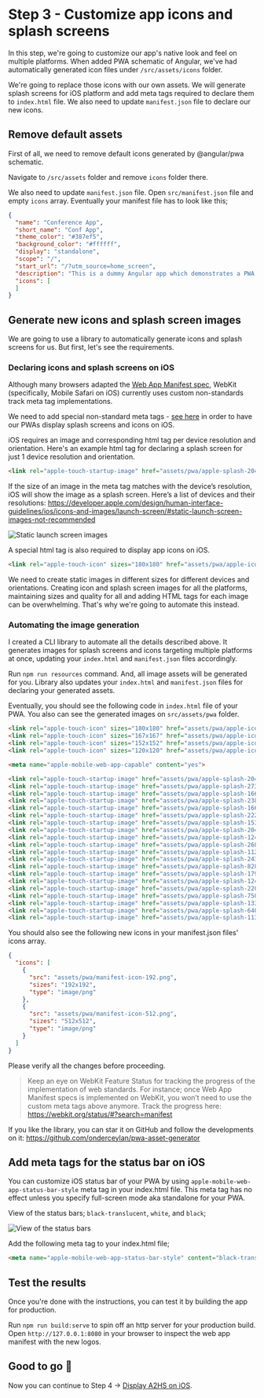 # Step 3 - Customize app icons and splash screens

In this step, we're going to customize our app's native look and feel on multiple platforms. When added PWA schematic of Angular, we've had automatically generated icon files under `/src/assets/icons` folder. 

We're going to replace those icons with our own assets. We will generate splash screens for iOS platform and add meta tags required to declare them to `index.html` file. We also need to update `manifest.json` file to declare our new icons.

## Remove default assets

First of all, we need to remove default icons generated by @angular/pwa schematic.

Navigate to `/src/assets` folder and remove `icons` folder there. 

We also need to update `manifest.json` file. Open `src/manifest.json` file and empty `icons` array. Eventually your manifest file has to look like this;

```json
{
  "name": "Conference App",
  "short_name": "Conf App",
  "theme_color": "#387ef5",
  "background_color": "#ffffff",
  "display": "standalone",
  "scope": "/",
  "start_url": "/?utm_source=home_screen",
  "description": "This is a dummy Angular app which demonstrates a PWA's behaviour on different platforms.",
  "icons": [
  ]
}
```

## Generate new icons and splash screen images

We are going to use a library to automatically generate icons and splash screens for us. But first, let's see the requirements.

### Declaring icons and splash screens on iOS

Although many browsers adapted the [Web App Manifest spec](https://w3c.github.io/manifest/), WebKit (specifically, Mobile Safari on iOS) currently uses custom non-standards track meta tag implementations.

We need to add special non-standard meta tags - [see here](https://developer.apple.com/library/archive/documentation/AppleApplications/Reference/SafariWebContent/ConfiguringWebApplications/ConfiguringWebApplications.html) in order to have our PWAs display splash screens and icons on iOS.

iOS requires an image and corresponding html tag per device resolution and orientation. Here's an example html tag for declaring a splash screen for just 1 device resolution and orientation. 

```html
<link rel="apple-touch-startup-image" href="assets/pwa/apple-splash-2048-2732.png" media="(device-width: 1024px) and (device-height: 1366px) and (-webkit-device-pixel-ratio: 2) and (orientation: portrait)">
```

If the size of an image in the meta tag matches with the device’s resolution, iOS will show the image as a splash screen. Here’s a list of devices and their resolutions: https://developer.apple.com/design/human-interface-guidelines/ios/icons-and-images/launch-screen/#static-launch-screen-images-not-recommended

![Static launch screen images](https://cdn-images-1.medium.com/max/1600/1*hKRjSlhCNrFMo0ut_O9RBg.png) 

A special html tag is also required to display app icons on iOS. 

```html
<link rel="apple-touch-icon" sizes="180x180" href="assets/pwa/apple-icon-180.png">
```

We need to create static images in different sizes for different devices and orientations. Creating icon and splash screen images for all the platforms, maintaining sizes and quality for all and adding HTML tags for each image can be overwhelming. That's why we're going to automate this instead.

### Automating the image generation

I created a CLI library to automate all the details described above. It generates images for splash screens and icons targeting multiple platforms at once, updating your `index.html` and `manifest.json` files accordingly. 
 
Run `npm run resources` command. And, all image assets will be generated for you. Library also updates your `index.html` and `manifest.json` files for declaring your generated assets.  

Eventually, you should see the following code in `index.html` file of your PWA. You also can see the generated images on `src/assets/pwa` folder.

```html
<link rel="apple-touch-icon" sizes="180x180" href="assets/pwa/apple-icon-180.png">
<link rel="apple-touch-icon" sizes="167x167" href="assets/pwa/apple-icon-167.png">
<link rel="apple-touch-icon" sizes="152x152" href="assets/pwa/apple-icon-152.png">
<link rel="apple-touch-icon" sizes="120x120" href="assets/pwa/apple-icon-120.png">

<meta name="apple-mobile-web-app-capable" content="yes">

<link rel="apple-touch-startup-image" href="assets/pwa/apple-splash-2048-2732.png" media="(device-width: 1024px) and (device-height: 1366px) and (-webkit-device-pixel-ratio: 2) and (orientation: portrait)">
<link rel="apple-touch-startup-image" href="assets/pwa/apple-splash-2732-2048.png" media="(device-width: 1024px) and (device-height: 1366px) and (-webkit-device-pixel-ratio: 2) and (orientation: landscape)">
<link rel="apple-touch-startup-image" href="assets/pwa/apple-splash-1668-2388.png" media="(device-width: 834px) and (device-height: 1194px) and (-webkit-device-pixel-ratio: 2) and (orientation: portrait)">
<link rel="apple-touch-startup-image" href="assets/pwa/apple-splash-2388-1668.png" media="(device-width: 834px) and (device-height: 1194px) and (-webkit-device-pixel-ratio: 2) and (orientation: landscape)">
<link rel="apple-touch-startup-image" href="assets/pwa/apple-splash-1668-2224.png" media="(device-width: 834px) and (device-height: 1112px) and (-webkit-device-pixel-ratio: 2) and (orientation: portrait)">
<link rel="apple-touch-startup-image" href="assets/pwa/apple-splash-2224-1668.png" media="(device-width: 834px) and (device-height: 1112px) and (-webkit-device-pixel-ratio: 2) and (orientation: landscape)">
<link rel="apple-touch-startup-image" href="assets/pwa/apple-splash-1536-2048.png" media="(device-width: 768px) and (device-height: 1024px) and (-webkit-device-pixel-ratio: 2) and (orientation: portrait)">
<link rel="apple-touch-startup-image" href="assets/pwa/apple-splash-2048-1536.png" media="(device-width: 768px) and (device-height: 1024px) and (-webkit-device-pixel-ratio: 2) and (orientation: landscape)">
<link rel="apple-touch-startup-image" href="assets/pwa/apple-splash-1242-2688.png" media="(device-width: 414px) and (device-height: 896px) and (-webkit-device-pixel-ratio: 3) and (orientation: portrait)">
<link rel="apple-touch-startup-image" href="assets/pwa/apple-splash-2688-1242.png" media="(device-width: 414px) and (device-height: 896px) and (-webkit-device-pixel-ratio: 3) and (orientation: landscape)">
<link rel="apple-touch-startup-image" href="assets/pwa/apple-splash-1125-2436.png" media="(device-width: 375px) and (device-height: 812px) and (-webkit-device-pixel-ratio: 3) and (orientation: portrait)">
<link rel="apple-touch-startup-image" href="assets/pwa/apple-splash-2436-1125.png" media="(device-width: 375px) and (device-height: 812px) and (-webkit-device-pixel-ratio: 3) and (orientation: landscape)">
<link rel="apple-touch-startup-image" href="assets/pwa/apple-splash-828-1792.png" media="(device-width: 414px) and (device-height: 896px) and (-webkit-device-pixel-ratio: 2) and (orientation: portrait)">
<link rel="apple-touch-startup-image" href="assets/pwa/apple-splash-1792-828.png" media="(device-width: 414px) and (device-height: 896px) and (-webkit-device-pixel-ratio: 2) and (orientation: landscape)">
<link rel="apple-touch-startup-image" href="assets/pwa/apple-splash-1242-2208.png" media="(device-width: 414px) and (device-height: 736px) and (-webkit-device-pixel-ratio: 3) and (orientation: portrait)">
<link rel="apple-touch-startup-image" href="assets/pwa/apple-splash-2208-1242.png" media="(device-width: 414px) and (device-height: 736px) and (-webkit-device-pixel-ratio: 3) and (orientation: landscape)">
<link rel="apple-touch-startup-image" href="assets/pwa/apple-splash-750-1334.png" media="(device-width: 375px) and (device-height: 667px) and (-webkit-device-pixel-ratio: 2) and (orientation: portrait)">
<link rel="apple-touch-startup-image" href="assets/pwa/apple-splash-1334-750.png" media="(device-width: 375px) and (device-height: 667px) and (-webkit-device-pixel-ratio: 2) and (orientation: landscape)">
<link rel="apple-touch-startup-image" href="assets/pwa/apple-splash-640-1136.png" media="(device-width: 320px) and (device-height: 568px) and (-webkit-device-pixel-ratio: 2) and (orientation: portrait)">
<link rel="apple-touch-startup-image" href="assets/pwa/apple-splash-1136-640.png" media="(device-width: 320px) and (device-height: 568px) and (-webkit-device-pixel-ratio: 2) and (orientation: landscape)">
```

You should also see the following new icons in your manifest.json files' icons array.

```json
{
  "icons": [
    {
      "src": "assets/pwa/manifest-icon-192.png",
      "sizes": "192x192",
      "type": "image/png"
    },
    {
      "src": "assets/pwa/manifest-icon-512.png",
      "sizes": "512x512",
      "type": "image/png"
    }
  ]
}
```

Please verify all the changes before proceeding.

> Keep an eye on WebKit Feature Status for tracking the progress of the implementation of web standards. For instance; once Web App Manifest specs is implemented on WebKit, you won’t need to use the custom meta tags above anymore. Track the progress here: https://webkit.org/status/#?search=manifest

If you like the library, you can star it on GitHub and follow the developments on it: https://github.com/onderceylan/pwa-asset-generator

## Add meta tags for the status bar on iOS

You can customize iOS status bar of your PWA by using `apple-mobile-web-app-status-bar-style` meta tag in your index.html file. This meta tag has no effect unless you specify full-screen mode aka standalone for your PWA.

View of the status bars; `black-translucent`, `white`, and `black`;

![View of the status bars](https://cdn-images-1.medium.com/max/1600/1*DmaoahB1qXMpZgt2X2gq9Q.png)

Add the following meta tag to your index.html file;

```html
<meta name="apple-mobile-web-app-status-bar-style" content="black-translucent">
```

## Test the results

Once you're done with the instructions, you can test it by building the app for production. 

Run `npm run build:serve` to spin off an http server for your production build. Open `http://127.0.0.1:8080` in your browser to inspect the web app manifest with the new logos.

## Good to go 🎯
Now you can continue to Step 4 -> [Display A2HS on iOS](https://github.com/onderceylan/pwa-workshop-angular-firebase/blob/step-4/README.md). 
